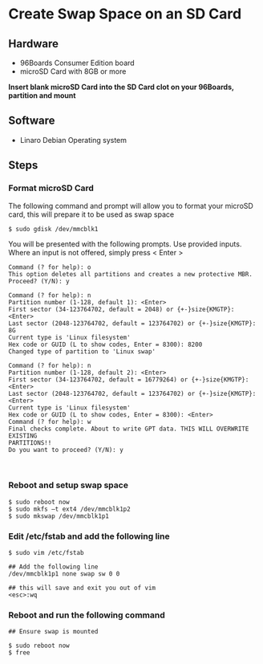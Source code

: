 # Create Swap Space on an SD Card

## Hardware

- 96Boards Consumer Edition board
- microSD Card with 8GB or more

**Insert blank microSD Card into the SD Card clot on your 96Boards, partition and mount**

## Software

- Linaro Debian Operating system

## Steps

### Format microSD Card

The following command and prompt will allow you to format your microSD card, this will prepare it to be used as swap space

```shell
$ sudo gdisk /dev/mmcblk1
```

You will be presented with the following prompts. Use provided inputs. Where an input is not offered, simply press < Enter >

```shell
Command (? for help): o
This option deletes all partitions and creates a new protective MBR.
Proceed? (Y/N): y

Command (? for help): n
Partition number (1-128, default 1): <Enter>
First sector (34-123764702, default = 2048) or {+-}size{KMGTP}: <Enter>
Last sector (2048-123764702, default = 123764702) or {+-}size{KMGTP}: 8G
Current type is 'Linux filesystem'
Hex code or GUID (L to show codes, Enter = 8300): 8200
Changed type of partition to 'Linux swap'

Command (? for help): n
Partition number (1-128, default 2): <Enter>
First sector (34-123764702, default = 16779264) or {+-}size{KMGTP}: <Enter>
Last sector (2048-123764702, default = 123764702) or {+-}size{KMGTP}: <Enter>
Current type is 'Linux filesystem'
Hex code or GUID (L to show codes, Enter = 8300): <Enter>
Command (? for help): w
Final checks complete. About to write GPT data. THIS WILL OVERWRITE EXISTING
PARTITIONS!!
Do you want to proceed? (Y/N): y
```
               

### Reboot and setup swap space

```shell
$ sudo reboot now
$ sudo mkfs –t ext4 /dev/mmcblk1p2
$ sudo mkswap /dev/mmcblk1p1
```

### Edit /etc/fstab and add the following line

```shell
$ sudo vim /etc/fstab

## Add the following line
/dev/mmcblk1p1 none swap sw 0 0

## this will save and exit you out of vim
<esc>:wq
```

### Reboot and run the following command

```shell
## Ensure swap is mounted

$ sudo reboot now
$ free
```
